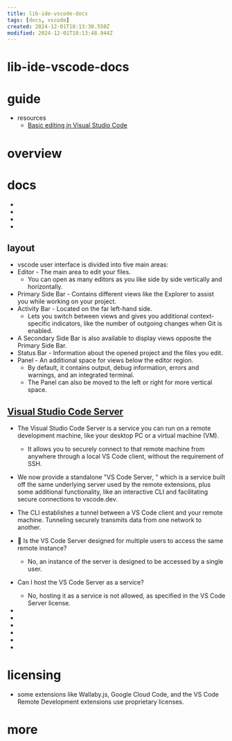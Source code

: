 ```yaml
---
title: lib-ide-vscode-docs
tags: [docs, vscode]
created: 2024-12-01T18:13:30.550Z
modified: 2024-12-01T18:13:48.944Z
---
```


# lib-ide-vscode-docs

# guide

- resources
  - [Basic editing in Visual Studio Code](https://code.visualstudio.com/docs/editor/codebasics)
# overview

# docs

- 
- 
- 
- 

## layout

- vscode user interface is divided into five main areas:
- Editor - The main area to edit your files. 
  - You can open as many editors as you like side by side vertically and horizontally.
- Primary Side Bar - Contains different views like the Explorer to assist you while working on your project.
- Activity Bar - Located on the far left-hand side. 
  - Lets you switch between views and gives you additional context-specific indicators, like the number of outgoing changes when Git is enabled. 
- A Secondary Side Bar is also available to display views opposite the Primary Side Bar.
- Status Bar - Information about the opened project and the files you edit.
- Panel - An additional space for views below the editor region. 
  - By default, it contains output, debug information, errors and warnings, and an integrated terminal. 
  - The Panel can also be moved to the left or right for more vertical space.

## [Visual Studio Code Server](https://code.visualstudio.com/docs/remote/vscode-server)

- The Visual Studio Code Server is a service you can run on a remote development machine, like your desktop PC or a virtual machine (VM). 
  - It allows you to securely connect to that remote machine from anywhere through a local VS Code client, without the requirement of SSH.
- We now provide a standalone "VS Code Server, " which is a service built off the same underlying server used by the remote extensions, plus some additional functionality, like an interactive CLI and facilitating secure connections to vscode.dev.

- The CLI establishes a tunnel between a VS Code client and your remote machine. Tunneling securely transmits data from one network to another.

- 🐛 Is the VS Code Server designed for multiple users to access the same remote instance?
  - No, an instance of the server is designed to be accessed by a single user.
- Can I host the VS Code Server as a service?
  - No, hosting it as a service is not allowed, as specified in the VS Code Server license.

- 
- 
- 
- 
- 
- 

# licensing
- some extensions like Wallaby.js, Google Cloud Code, and the VS Code Remote Development extensions use proprietary licenses.
# more
